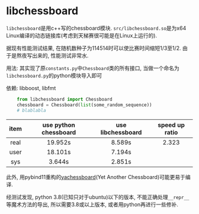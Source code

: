 # libchessboard

`libchessboard`是用c++写的chessboard模块. `src/libchessboard.so`是为x64 Linux编译的动态链接库(考虑到天梯赛很可能是在Linux上运行的).

据现有性能测试结果, 在随机数种子为114514时可以使比赛时间缩短1/3至1/2. 由于是熬夜写出来的, 性能测试非常水.

用法:
    其实现了原`constants.py`中`Chessboard`类的所有接口, 当做一个命名为`libchessboard.py`的python模块导入即可

依赖:
    libboost, libfmt

```python
    from libchessboard import Chessboard
    chessboard = Chessboard(list(some_random_sequence))
    # blablabla
```

| item  | use python chessboard | use libchessboard | speed up ratio |
| :---: | :-------------------: | :---------------: | :------------: |
| real  |        19.952s        |      8.589s       |     2.323      |
| user  |        18.101s        |      7.194s       |                |
|  sys  |        3.644s         |      2.851s       |                |

此外, 用pybind11重构的[yachessboard](https://github.com/HamiltonHuaji/yachessboard)(Yet Another Chessboard)可能更易于编译.

经测试发现, python 3.8(已知只对于ubuntu)以下的版本, 不能正确处理`__repr__`等魔术方法的导出, 所以需要3.8或以上版本, 或者用python再进行一些修补.
